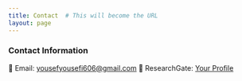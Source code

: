 ```yaml
---
title: Contact  # This will become the URL
layout: page
---
```


### Contact Information
📧 Email: yousefyousefi606@gmail.com
🔗 ResearchGate: [Your Profile](https://www.researchgate.net/profile/Yousef-Yousefi-7)
